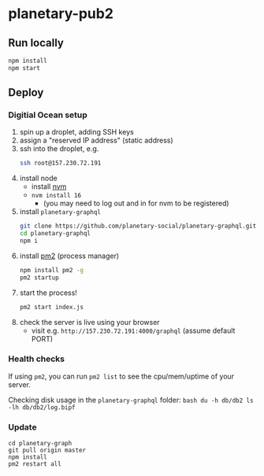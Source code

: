 # planetary-pub2

## Run locally

```bash
npm install
npm start
```

## Deploy

### Digitial Ocean setup

1. spin up a droplet, adding SSH keys
2. assign a "reserved IP address" (static address)
3. ssh into the droplet, e.g.
    ```bash
    ssh root@157.230.72.191
    ```
4. install node
    - install [nvm](https://github.com/nvm-sh/nvm)
    - `nvm install 16`
        - (you may need to log out and in for nvm to be registered)
5. install `planetary-graphql`
    ```bash
    git clone https://github.com/planetary-social/planetary-graphql.git
    cd planetary-graphql
    npm i
    ```
6. install [pm2](https://www.npmjs.com/package/pm2) (process manager)
   ```bash
   npm install pm2 -g
   pm2 startup
   ```
7. start the process!
   ```bash
   pm2 start index.js
   ```
8. check the server is live using your browser
   - visit e.g. `http://157.230.72.191:4000/graphql` (assume default PORT)


### Health checks

If using `pm2`, you can run `pm2 list` to see the cpu/mem/uptime of your server.

Checking disk usage in the `planetary-graphql` folder:
    ```bash
    du -h db/db2
    ls -lh db/db2/log.bipf
    ```

### Update

```
cd planetary-graph
git pull origin master
npm install
pm2 restart all
```

